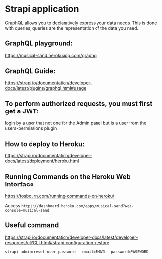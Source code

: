 # Strapi application

GraphQL allows you to declaratively express your data needs. This is done with queries, queries are the representation of the data you need.

## GraphQL playground:
 
https://musical-sand.herokuapp.com/graphql

## GraphQL Guide:

https://strapi.io/documentation/developer-docs/latest/plugins/graphql.html#usage


## To perform authorized requests, you must first get a JWT:

login by a user that not one for the Admin panel but is a user from the users-permissions plugin

## How to deploy to Heroku:

https://strapi.io/documentation/developer-docs/latest/deployment/heroku.html

## Running Commands on the Heroku Web Interface

https://tosbourn.com/running-commands-on-heroku/

Access `https://dashboard.heroku.com/apps/musical-sand?web-console=musical-sand
`
## Useful command

https://strapi.io/documentation/developer-docs/latest/developer-resources/cli/CLI.html#strapi-configuration-restore

`strapi admin:reset-user-password --email=EMAIL--password=PASSWORD`




